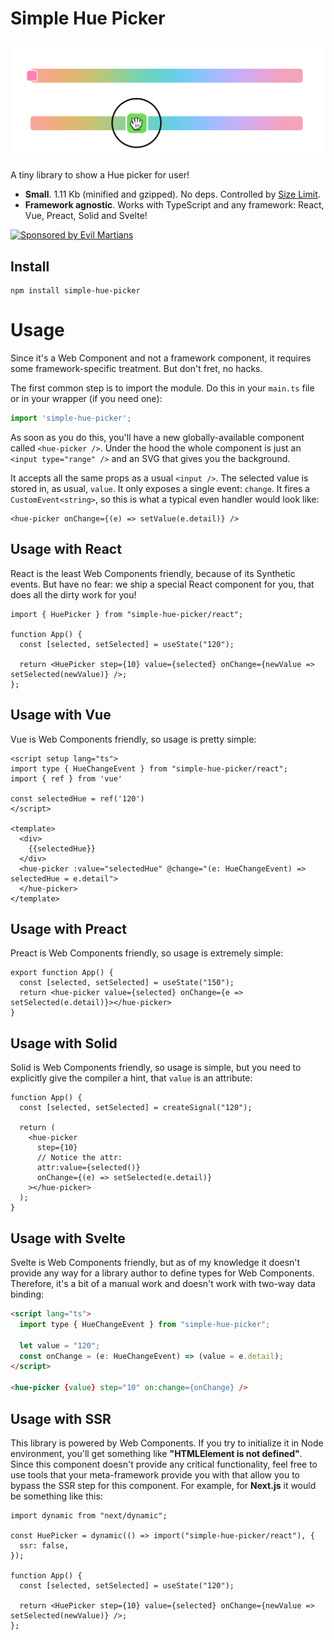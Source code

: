 # Simple Hue Picker

![](cover.png)

A tiny library to show a Hue picker for user!

- **Small**. 1.11 Kb (minified and gzipped). No deps. Controlled by [Size Limit](https://github.com/ai/size-limit).
- **Framework agnostic**. Works with TypeScript and any framework: React, Vue, Preact, Solid and Svelte!

<a href="https://evilmartians.com/?utm_source=simple-hue-picker">
  <img src="https://evilmartians.com/badges/sponsored-by-evil-martians.svg"
       alt="Sponsored by Evil Martians" width="236" height="54">
</a>

## Install

```
npm install simple-hue-picker
```

# Usage

Since it's a Web Component and not a framework component, it requires some framework-specific treatment. But don't fret, no hacks.

The first common step is to import the module. Do this in your `main.ts` file or in your wrapper (if you need one):

```ts
import 'simple-hue-picker';
```

As soon as you do this, you'll have a new globally-available component called `<hue-picker />`. Under the hood the whole component is just an `<input type="range" />` and an SVG that gives you the background.

It accepts all the same props as a usual `<input />`. The selected value is stored in, as usual, `value`. It only exposes a single event: `change`. It fires a `CustomEvent<string>`, so this is what a typical even handler would look like:

```tsx
<hue-picker onChange={(e) => setValue(e.detail)} />
```

## Usage with React

React is the least Web Components friendly, because of its Synthetic events. But have no fear: we ship a special React component for you, that does all the dirty work for you!

```tsx
import { HuePicker } from "simple-hue-picker/react";

function App() {
  const [selected, setSelected] = useState("120");

  return <HuePicker step={10} value={selected} onChange={newValue => setSelected(newValue)} />;
};
```

## Usage with Vue

Vue is Web Components friendly, so usage is pretty simple:

```vue
<script setup lang="ts">
import type { HueChangeEvent } from "simple-hue-picker/react";
import { ref } from 'vue'

const selectedHue = ref('120')
</script>

<template>
  <div>
    {{selectedHue}}
  </div>
  <hue-picker :value="selectedHue" @change="(e: HueChangeEvent) => selectedHue = e.detail">
  </hue-picker>  
</template>
```
  
## Usage with Preact

Preact is Web Components friendly, so usage is extremely simple:

```tsx
export function App() {
  const [selected, setSelected] = useState("150");
  return <hue-picker value={selected} onChange={e => setSelected(e.detail)}></hue-picker>
}
```

## Usage with Solid

Solid is Web Components friendly, so usage is simple, but you need to explicitly give the compiler a hint, that `value` is an attribute:

```tsx
function App() {
  const [selected, setSelected] = createSignal("120");

  return (
    <hue-picker
      step={10}
      // Notice the attr:
      attr:value={selected()}
      onChange={(e) => setSelected(e.detail)}
    ></hue-picker>
  );
}
```

## Usage with Svelte

Svelte is Web Components friendly, but as of my knowledge it doesn't provide any way for a library author to define types for Web Components. Therefore, it's a bit of a manual work and doesn't work with two-way data binding:

```html
<script lang="ts">
  import type { HueChangeEvent } from "simple-hue-picker";

  let value = "120";
  const onChange = (e: HueChangeEvent) => (value = e.detail);
</script>

<hue-picker {value} step="10" on:change={onChange} />
```

## Usage with SSR

This library is powered by Web Components. If you try to initialize it in Node environment, you'll get something like **"HTMLElement is not defined"**. Since this component doesn't provide any critical functionality, feel free to use tools that your meta-framework provide you with that allow you to bypass the SSR step for this component. For example, for **Next.js** it would be something like this:

```tsx
import dynamic from "next/dynamic";

const HuePicker = dynamic(() => import("simple-hue-picker/react"), {
  ssr: false,
});

function App() {
  const [selected, setSelected] = useState("120");

  return <HuePicker step={10} value={selected} onChange={newValue => setSelected(newValue)} />;
};
```
